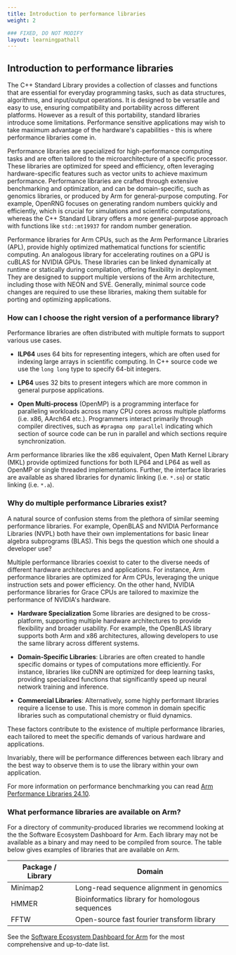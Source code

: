 ```yaml
---
title: Introduction to performance libraries
weight: 2

### FIXED, DO NOT MODIFY
layout: learningpathall
---
```


## Introduction to performance libraries

The C++ Standard Library provides a collection of classes and functions that are essential for everyday programming tasks, such as data structures, algorithms, and input/output operations. It is designed to be versatile and easy to use, ensuring compatibility and portability across different platforms. However as a result of this portability, standard libraries introduce some limitations. Performance sensitive applications may wish to take maximum advantage of the hardware's capabilities - this is where performance libraries come in. 

Performance libraries are specialized for high-performance computing tasks and are often tailored to the microarchitecture of a specific processor. These libraries are optimized for speed and efficiency, often leveraging hardware-specific features such as vector units to achieve maximum performance. Performance libraries are crafted through extensive benchmarking and optimization, and can be domain-specific, such as genomics libraries, or produced by Arm for general-purpose computing. For example, OpenRNG focuses on generating random numbers quickly and efficiently, which is crucial for simulations and scientific computations, whereas the C++ Standard Library offers a more general-purpose approach with functions like `std::mt19937` for random number generation.

Performance libraries for Arm CPUs, such as the Arm Performance Libraries (APL), provide highly optimized mathematical functions for scientific computing. An analogous library for accelerating routines on a GPU is cuBLAS for NVIDIA GPUs. These libraries can be linked dynamically at runtime or statically during compilation, offering flexibility in deployment. They are designed to support multiple versions of the Arm architecture, including those with NEON and SVE.  Generally, minimal source code changes are required to use these libraries, making them suitable for porting and optimizing applications. 

### How can I choose the right version of a performance library?

Performance libraries are often distributed with multiple formats to support various use cases. 

- **ILP64** uses 64 bits for representing integers, which are often used for indexing large arrays in scientific computing. In C++ source code we use the `long long` type to specify 64-bit integers. 

- **LP64** uses 32 bits to present integers which are more common in general purpose applications. 

- **Open Multi-process** (OpenMP) is a programming interface for paralleling workloads across many CPU cores across multiple platforms (i.e. x86, AArch64 etc.). Programmers interact primarily through compiler directives, such as `#pragma omp parallel` indicating which section of source code can be run in parallel and which sections require synchronization. 

Arm performance libraries like the x86 equivalent, Open Math Kernel Library (MKL) provide optimized functions for both ILP64 and LP64 as well as OpenMP or single threaded implementations. Further, the interface libraries are available as shared libraries for dynamic linking (i.e. `*.so`) or static linking (i.e. `*.a`).

### Why do multiple performance Libraries exist?

A natural source of confusion stems from the plethora of similar seeming performance libraries. For example, OpenBLAS and NVIDIA Performance Libraries (NVPL) both have their own implementations for basic linear algebra subprograms (BLAS). This begs the question which one should a developer use?

Multiple performance libraries coexist to cater to the diverse needs of different hardware architectures and applications. For instance, Arm performance libraries are optimized for Arm CPUs, leveraging the unique instruction sets and power efficiency. On the other hand, NVIDIA performance libraries for Grace CPUs are tailored to maximize the performance of NVIDIA's hardware.

- **Hardware Specialization**  Some libraries are designed to be cross-platform, supporting multiple hardware architectures to provide flexibility and broader usability. For example, the OpenBLAS library supports both Arm and x86 architectures, allowing developers to use the same library across different systems. 

- **Domain-Specific Libraries**: Libraries are often created to handle specific domains or types of computations more efficiently. For instance, libraries like cuDNN are optimized for deep learning tasks, providing specialized functions that significantly speed up neural network training and inference.

- **Commercial Libraries**: Alternatively, some highly performant libraries require a license to use. This is more common in domain specific libraries such as computational chemistry or fluid dynamics. 

These factors contribute to the existence of multiple performance libraries, each tailored to meet the specific demands of various hardware and applications.

Invariably, there will be performance differences between each library and the best way to observe them is to use the library within your own application. 

For more information on performance benchmarking you can read [Arm Performance Libraries 24.10](https://community.arm.com/arm-community-blogs/b/servers-and-cloud-computing-blog/posts/arm-performance-libraries-24-10).

### What performance libraries are available on Arm?

For a directory of community-produced libraries we recommend looking at the the Software Ecosystem Dashboard for Arm. Each library may not be available as a binary and may need to be compiled from source. The table below gives examples of libraries that are available on Arm. 

| Package / Library    | Domain |
| -------- | ------- |
| Minimap2  | Long-read sequence alignment in genomics    |
| HMMER |Bioinformatics library for homologous sequences     |
| FFTW    | Open-source fast fourier transform library    |

See the [Software Ecosystem Dashboard for Arm](https://www.arm.com/developer-hub/ecosystem-dashboard) for the most comprehensive and up-to-date list.
